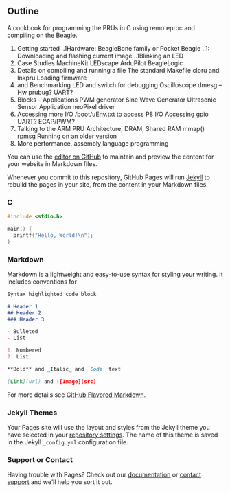 ## Outline

A cookbook for programming the PRUs in C using remoteproc and compiling on the Beagle.

1. Getting started
..1Hardware:  BeagleBone family or Pocket Beagle
..1: Downloading and flashing current image
..1Blinking an LED
1. Case Studies
MachineKit
LEDscape
ArduPilot
BeagleLogic
1. Details on compiling and running a file
The standard Makefile
clpru and lnkpru
Loading firmware
1.  and Benchmarking
LED and switch for debugging
Oscilloscope
dmesg –Hw
prubug?
UART?
1.  Blocks – Applications
PWM generator
Sine Wave Generator
Ultrasonic Sensor Application
neoPixel driver
1. Accessing more I/O
/boot/uEnv.txt to access P8 I/O
Accessing gpio
UART?
ECAP/PWM?
1. Talking to the ARM
PRU Architecture, DRAM, Shared RAM
mmap() 
rpmsg
Running on an older version
1. More performance, assembly language programming


You can use the [editor on GitHub](https://github.com/MarkAYoder/PRUCookbook/edit/master/README.md) to maintain and preview the content for your website in Markdown files.

Whenever you commit to this repository, GitHub Pages will run [Jekyll](https://jekyllrb.com/) to rebuild the pages in your site, from the content in your Markdown files.

### C

```c
#include <stdio.h>

main() {
  printf("Hello, World!\n");
}

```

### Markdown

Markdown is a lightweight and easy-to-use syntax for styling your writing. It includes conventions for

```markdown
Syntax highlighted code block

# Header 1
## Header 2
### Header 3

- Bulleted
- List

1. Numbered
2. List

**Bold** and _Italic_ and `Code` text

[Link](url) and ![Image](src)
```

For more details see [GitHub Flavored Markdown](https://guides.github.com/features/mastering-markdown/).

### Jekyll Themes

Your Pages site will use the layout and styles from the Jekyll theme you have selected in your [repository settings](https://github.com/MarkAYoder/PRUCookbook/settings). The name of this theme is saved in the Jekyll `_config.yml` configuration file.

### Support or Contact

Having trouble with Pages? Check out our [documentation](https://help.github.com/categories/github-pages-basics/) or [contact support](https://github.com/contact) and we’ll help you sort it out.
